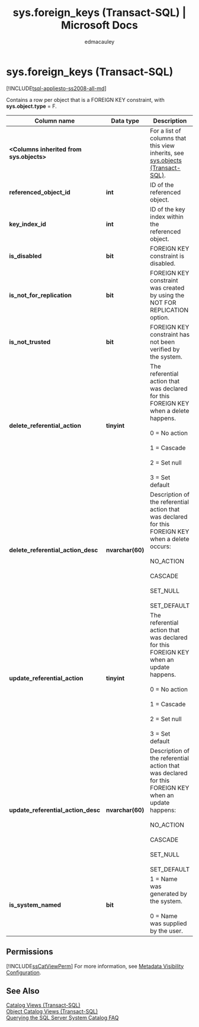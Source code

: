 ﻿---
title: "sys.foreign_keys (Transact-SQL) | Microsoft Docs"
ms.custom: ""
ms.date: "03/15/2017"
ms.prod: sql
ms.prod_service: "database-engine, sql-database, sql-data-warehouse, pdw"
ms.component: "system-catalog-views"
ms.reviewer: ""
ms.suite: "sql"
ms.technology: system-objects
ms.tgt_pltfrm: ""
ms.topic: "language-reference"
f1_keywords: 
  - "foreign_keys"
  - "sys.foreign_keys"
  - "sys.foreign_keys_TSQL"
  - "foreign_keys_TSQL"
dev_langs: 
  - "TSQL"
helpviewer_keywords: 
  - "sys.foreign_keys catalog view"
ms.assetid: e960df1a-13fc-43ee-ba91-34c1b719ac2c
caps.latest.revision: 37
author: edmacauley
ms.author: edmaca
manager: craigg
monikerRange: ">= aps-pdw-2016 || = azuresqldb-current || = azure-sqldw-latest || >= sql-server-2016 || = sqlallproducts-allversions"
---
# sys.foreign_keys (Transact-SQL)
[!INCLUDE[tsql-appliesto-ss2008-all-md](../../includes/tsql-appliesto-ss2008-all-md.md)]

  Contains a row per object that is a FOREIGN KEY constraint, with **sys.object.type** = F.  
  
|Column name|Data type|Description|  
|-----------------|---------------|-----------------|  
|**\<Columns inherited from sys.objects>**||For a list of columns that this view inherits, see [sys.objects &#40;Transact-SQL&#41;](../../relational-databases/system-catalog-views/sys-objects-transact-sql.md).|  
|**referenced_object_id**|**int**|ID of the referenced object.|  
|**key_index_id**|**int**|ID of the key index within the referenced object.|  
|**is_disabled**|**bit**|FOREIGN KEY constraint is disabled.|  
|**is_not_for_replication**|**bit**|FOREIGN KEY constraint was created by using the NOT FOR REPLICATION option.|  
|**is_not_trusted**|**bit**|FOREIGN KEY constraint has not been verified by the system.|  
|**delete_referential_action**|**tinyint**|The referential action that was declared for this FOREIGN KEY when a delete happens.<br /><br /> 0 = No action<br /><br /> 1 = Cascade<br /><br /> 2 = Set null<br /><br /> 3 = Set default|  
|**delete_referential_action_desc**|**nvarchar(60)**|Description of the referential action that was declared for this FOREIGN KEY when a delete occurs:<br /><br /> NO_ACTION<br /><br /> CASCADE<br /><br /> SET_NULL<br /><br /> SET_DEFAULT|  
|**update_referential_action**|**tinyint**|The referential action that was declared for this FOREIGN KEY when an update happens.<br /><br /> 0 = No action<br /><br /> 1 = Cascade<br /><br /> 2 = Set null<br /><br /> 3 = Set default|  
|**update_referential_action_desc**|**nvarchar(60)**|Description of the referential action that was declared for this FOREIGN KEY when an update happens:<br /><br /> NO_ACTION<br /><br /> CASCADE<br /><br /> SET_NULL<br /><br /> SET_DEFAULT|  
|**is_system_named**|**bit**|1 = Name was generated by the system.<br /><br /> 0 = Name was supplied by the user.|  
  
## Permissions  
 [!INCLUDE[ssCatViewPerm](../../includes/sscatviewperm-md.md)] For more information, see [Metadata Visibility Configuration](../../relational-databases/security/metadata-visibility-configuration.md).  
  
## See Also  
 [Catalog Views &#40;Transact-SQL&#41;](../../relational-databases/system-catalog-views/catalog-views-transact-sql.md)   
 [Object Catalog Views &#40;Transact-SQL&#41;](../../relational-databases/system-catalog-views/object-catalog-views-transact-sql.md)   
 [Querying the SQL Server System Catalog FAQ](../../relational-databases/system-catalog-views/querying-the-sql-server-system-catalog-faq.md)  
  
  
